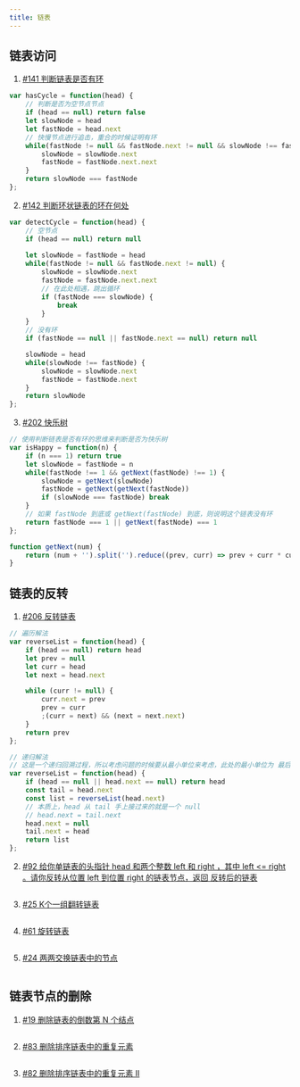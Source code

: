 ```yaml
---
title: 链表
---
```


## 链表访问

1. [#141 判断链表是否有环](https://leetcode-cn.com/problems/linked-list-cycle/)

```js
var hasCycle = function(head) {
    // 判断是否为空节点节点
    if (head == null) return false
    let slowNode = head
    let fastNode = head.next
    // 快慢节点进行追击，重合的时候证明有环
    while(fastNode != null && fastNode.next != null && slowNode !== fastNode) {
        slowNode = slowNode.next
        fastNode = fastNode.next.next
    }
    return slowNode === fastNode
};
```

2. [#142 判断环状链表的环在何处](https://leetcode-cn.com/problems/linked-list-cycle-ii/)

```js
var detectCycle = function(head) {
    // 空节点
    if (head == null) return null
    
    let slowNode = fastNode = head
    while(fastNode != null && fastNode.next != null) {
        slowNode = slowNode.next
        fastNode = fastNode.next.next
        // 在此处相遇，跳出循环
        if (fastNode === slowNode) {
            break
        }
    }
    // 没有环
    if (fastNode == null || fastNode.next == null) return null

    slowNode = head
    while(slowNode !== fastNode) {
        slowNode = slowNode.next
        fastNode = fastNode.next
    }
    return slowNode
};
```

3. [#202 快乐树](https://leetcode-cn.com/problems/happy-number/)

```js
// 使用判断链表是否有环的思维来判断是否为快乐树
var isHappy = function(n) {
    if (n === 1) return true
    let slowNode = fastNode = n
    while(fastNode !== 1 && getNext(fastNode) !== 1) {
        slowNode = getNext(slowNode)
        fastNode = getNext(getNext(fastNode))
        if (slowNode === fastNode) break
    }
    // 如果 fastNode 到底或 getNext(fastNode) 到底，则说明这个链表没有环
    return fastNode === 1 || getNext(fastNode) === 1
};

function getNext(num) {
    return (num + '').split('').reduce((prev, curr) => prev + curr * curr, 0)
}
```


## 链表的反转

1. [#206 反转链表](https://leetcode-cn.com/problems/reverse-linked-list/)

```js
// 遍历解法
var reverseList = function(head) {
    if (head == null) return head
    let prev = null
    let curr = head
    let next = head.next

    while (curr != null) {
        curr.next = prev
        prev = curr
        ;(curr = next) && (next = next.next)
    }
    return prev
};
```

```js
// 递归解法
// 这是一个递归回溯过程，所以考虑问题的时候要从最小单位来考虑，此处的最小单位为 最后一个节点指向null
var reverseList = function(head) {
    if (head == null || head.next == null) return head
    const tail = head.next
    const list = reverseList(head.next)
    // 本质上，head 从 tail 手上接过来的就是一个 null
    // head.next = tail.next
    head.next = null
    tail.next = head
    return list
};
```

2. [#92 给你单链表的头指针 head 和两个整数 left 和 right ，其中 left <= right 。请你反转从位置 left 到位置 right 的链表节点，返回 反转后的链表](https://leetcode-cn.com/problems/reverse-linked-list-ii/)

```js
```

3. [#25 K个一组翻转链表](https://leetcode-cn.com/problems/reverse-nodes-in-k-group/)

```js
```

4. [#61 旋转链表](https://leetcode-cn.com/problems/rotate-list/)

```js
```

5. [#24 两两交换链表中的节点](https://leetcode-cn.com/problems/swap-nodes-in-pairs)

```js
```


## 链表节点的删除

1. [#19 删除链表的倒数第 N 个结点](https://leetcode-cn.com/problems/remove-nth-node-from-end-of-list)

```js
```

2. [#83 删除排序链表中的重复元素](https://leetcode-cn.com/problems/remove-duplicates-from-sorted-list)

```js
```

3. [#82 删除排序链表中的重复元素 II](https://leetcode-cn.com/problems/remove-duplicates-from-sorted-list-ii)

```js
```